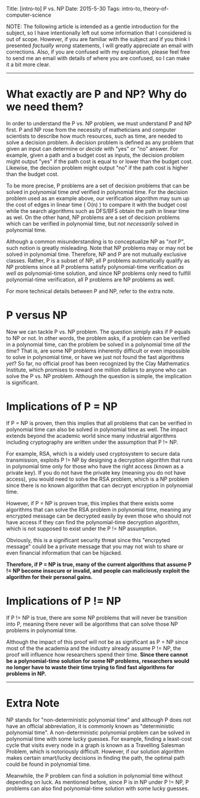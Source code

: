 ﻿Title: [intro-to] P vs. NP
Date: 2015-5-30 
Tags: intro-to, theory-of-computer-science

NOTE: The following article is intended as a gentle introduction
for the subject, so I have intentionally left out some information that I considered
is out of scope. However, if you are familiar with the subject and if you think
I presented *factually wrong* statements, I will greatly appreciate an email
with corrections. Also, if you are confused with my explanation, please feel free to
send me an email with details of where you are confused, so I can make it a bit
more clear. 

---

# What exactly are P and NP? Why do we need them?

In order to understand the P vs. NP problem, we must understand P and NP first. P
and NP rose from the necessity of matheticians and computer scientists to
describe how much resources, such as time, are needed to solve a decision
problem. A decision problem is defined as any problem that given an input can
determine or *decide* with "yes" or "no" answer. For example, given a path and a
budget cost as inputs, the decision problem might output "yes" if the path cost
is equal to or lower than the budget cost. Likewise, the decision problem might output "no" if the path cost is higher than the budget cost. 

To be more precise, P problems are a set of decision problems that can be solved in polynomial
time *and* verified in polynomial time. For the decision problem used as an
example above, our verification algorithm may sum up the cost of edges in linear time ( O(n) ) to
compare it with the budget cost while the search algorithms such as DFS/BFS
obtain the path in linear time as wel. On the other hand, NP problems are
a set of decision problems which can be verified in polynomial time, but *not
necessarily* solved in polynomial time. 

Although a common misunderstanding is to
conceptualize NP as "*not* P", such notion is greatly misleading. Note that NP
problems may or may not be solved in polynomial time. Therefore, NP and P are
not mutually exclusive classes. Rather, P is a subset of NP; all P problems
automatically qualify as NP problems since all P problems satisfy
polynomial-time verification *as well as* polynomial-time solution, and since NP
problems only need to fulfill polynomial-time verification, all P problems are NP problems as well.

For more technical details between P and NP, refer to the extra note.

# P versus NP

Now we can tackle P vs. NP problem. The question simiply asks if P equals to NP
or not. In other words, the problem asks, if a
problem can be verified in a polynomial time, can the problem be solved in
a polynomial time *all the time*? That is, are some NP problems inherently
difficult or even impossible to solve in polynomial time, or have we just
not found the fast algorithms *yet*? So far, no official proof has been
recognized by the Clay Mathematics Institute, which promises to reward
one million dollars to anyone who can solve the P vs. NP problem. Although the question is simple, the implication is significant. 

# Implications of P = NP
   
If P = NP is proven, then this implies that all problems that can be
verified in polynomial time can also be solved in polynomial time as well. The
impact extends beyond the academic world since many industrial algorithms including
cryptography are written under the assumption that P != NP.

For example, RSA, which is a widely used cryptosystem to secure data
transmission, exploits P != NP by designing a decryption algorithm that runs in
polynomial time only for those who have the right access (known as a private key). If you
do not have the private key (meaning you do not have access), you would need to solve
the RSA problem, which is a NP problem since there is no known algorithm that
can decrypt encryption in polynomial time.

However, if P = NP is proven true, this implies that there exists some
algorithms that can solve the RSA problem in polynomial time, meaning any
encrypted message can be decrypted easily by even those who should not have
access if they can find the polynomial-time decryption algorithm, which is not
supposed to exist under the P != NP assumption. 

Obviously, this is a significant security threat since this "encrpyted message"
could be a private message that you may not wish to share or even financial
information that can be hijacked.

**Therefore, if P = NP is true, many of the current algorithms that assume P !=
NP become insecure or invalid, and people can maliciously exploit the algorithm
for their personal gains.**

# Implications of P != NP

If P != NP is true, there are some NP problems that will never be transition
into P, meaning there never will be algorithms that can solve those NP problems
in polynomial time.  

Although the impact of this proof will not be as significant as P = NP since most of the the academia and the industry already assume P != NP, the proof will influence how
researchers spend their time. **Since there cannot be a
polynomial-time solution for some NP problems, researchers would no longer have
to waste their time trying to find fast algorithms for problems in NP.**

---

# Extra Note
NP stands for "non-deterministic polynomial time" and although P does
not have an official abbreviation, it is commonly known as "deterministic
polynomial time". A non-deterministic polynomial problem can be
solved in polynomial time with some lucky guesses. For example, finding a
least-cost cycle
that visits every node in a graph is known as a Travelling Salesman Problem,
which is notoriously difficult. However, if our solution algorithm makes certain
smart/lucky decisions in finding the path, the optimal path could be found in
polynomial time.

Meanwhile, the P problem can find a solution in polynomial time without depending on luck. As mentioned
before, since P is in NP under P != NP, P problems can also find polynomial-time
solution with some lucky guesses.
